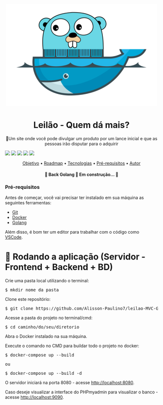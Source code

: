 <h1 align="center">
  <img alt="#" title="#MeuprojetoGoDocker" src="./app/templates/images/golang.png" width="500px"/>
</h1>


<h1 align="center">
  Leilão - Quem dá mais?
</h1>
<p align="center">🚀Um site onde você pode divulgar um produto por um lance inicial e que as pessoas irão disputar para o adquirir</p>

<p>
<img src="https://img.shields.io/static/v1?label=Golang&message=1.21.4&color=00ADD8&style=flat&logo=go"/>
<img src="https://img.shields.io/static/v1?label=Docker&message=24.0.6&color=2496ED&style=flat&logo=docker"/>
<img src="https://img.shields.io/badge/Javascript-F7DF1E?logo=javascript">
<img src="https://img.shields.io/badge/HTML-E34F26?logo=html5">
<img src="https://img.shields.io/badge/CSS-1572B6?logo=css3">
</p>


<p align="center">
 <a href="#objetivo">Objetivo</a> •
 <a href="#roadmap">Roadmap</a> • 
 <a href="#tecnologias">Tecnologias</a> • 
 <a href="#requisitos">Pré-requisitos</a> • 
 <a href="#autor">Autor</a>
</p>

<h4 align="center"> 
	🚧  Back Golang 🚀 Em construção...  🚧
</h4>

<!-- Pré-requisitos -->
<h3>Pré-requisitos</h3>

<p>Antes de começar, você vai precisar ter instalado em sua máquina as seguintes ferramentas:</p>
<ul>
  <li><a href="https://git-scm.com" target="_blank">Git</a></li>
  <li><a href="https://www.docker.com" target="_blank">Docker</a></li>
  <li><a href="https://go.dev/dl/" target="_blank">Golang</a></li>
</ul>
<p>Além disso, é bom ter um editor para trabalhar com o código como <a href="https://code.visualstudio.com" target="_blank">VSCode</a>.</p>

<!-- Rodando a aplicação (Servidor - Frontend + Backend + BD) -->
<h1>🎲 Rodando a aplicação (Servidor - Frontend + Backend + BD)</h1>

<p>Crie uma pasta local utilizando o terminal:</p>
<pre>$ mkdir nome_da_pasta</pre>

<p>Clone este repositório:</p>
<pre>$ git clone https://github.com/Alisson-Paulino7/leilao-MVC-Golang.git</pre>

<p>Acesse a pasta do projeto no terminal/cmd:</p>
<pre>$ cd caminho/do/seu/diretorio</pre>

<p>Abra o Docker instalado na sua máquina.</p>

<p>Execute o comando no CMD para buildar todo o projeto no docker:</p>
<pre>$ docker-compose up --build</pre>
<pre>ou</pre>
<pre>$ docker-compose up --build -d</pre>

<p>O servidor iniciará na porta 8080 - acesse <a href="http://localhost:8080" target="_blank">http://localhost:8080</a>.</p>
<p>Caso deseje visualizar a interface do PHPmyadmin para visualizar o banco - acesse <a href="http://localhost:9090" target="_blank">http://localhost:9090</a>.</p>

